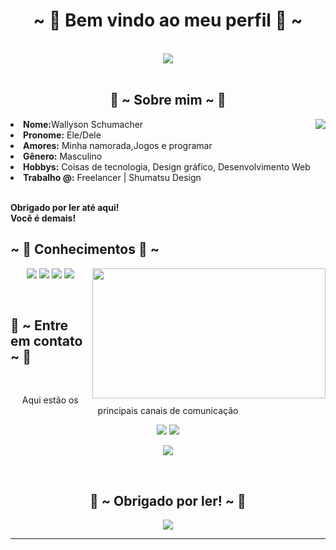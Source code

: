 <body>
<h1 align="center">~ 💖 Bem vindo ao meu perfil 💖 ~</h1>
<br>
<div align="center">
<img src="https://i.pinimg.com/originals/aa/c6/df/aac6df288b30f891187d1b31502eff7b.gif">
</div>
<br>
<div>
<h2 align="center"> 🦊 ~ Sobre mim ~ 🦊 </h2>
<img src="https://qph.fs.quoracdn.net/main-qimg-4820635596d1f6a84951ae29fd2b303b" align="right">
<li>
<b>Nome:</b>Wallyson Schumacher</li>
<li>
<b>Pronome:</b> Ele/Dele
</li>
<li>
<b>Amores:</b> Minha namorada,Jogos e programar
</li>
<li>
<b>Gênero:</b> Masculino
</li>
<li>
<b>Hobbys:</b> Coisas de tecnologia, Design gráfico, Desenvolvimento Web
</li>
<li>
<b>Trabalho @:</b> Freelancer | Shumatsu Design
</li>
<br>
<p><b>     Obrigado por ler até aqui!<br>
                  Você é demais!</b></p>
</div>
<div>
<h2 align="left">            ~ 📇 Conhecimentos 📇 ~</h2>
<p>
<img src="https://i.kym-cdn.com/photos/images/original/001/551/115/30a.gif" align="right" width="373.5px" height="208.5px">
</div>
<div>
<p align="center"><img src="https://img.shields.io/badge/adobe%20photoshop%20-%2331A8FF.svg?&style=for-the-badge&logo=adobe%20photoshop&logoColor=white"/> <img src="https://img.shields.io/badge/html5%20-%23E34F26.svg?&style=for-the-badge&logo=html5&logoColor=white"/> <img src="https://img.shields.io/badge/css3%20-%231572B6.svg?&style=for-the-badge&logo=css3&logoColor=white"/> <img src="https://img.shields.io/badge/JavaScript-323330?style=for-the-badge&logo=javascript&logoColor=F7DF1E"<br></p>
<br>
<h2>           📝 ~ Entre em contato ~ 📝</h2>

<br>
<p align="center">Aqui estão os <br>
principais canais de comunicação</p>
<p align="center"><a href="https://www.linkedin.com/in/wallyson-schumacher-09a07a16b" target="_blank"><img src="https://img.shields.io/badge/LinkedIn-0077B5?style=for-the-badge&logo=linkedin&logoColor=white"/></a> <a href="https://discord.me/Azin#9627" target="_blank"><img src="https://img.shields.io/badge/Discord-7289DA?style=for-the-badge&logo=discord&logoColor=white"/></a></p>
<p align="center"><a href="https://www.instagram.com/poxashuma/" target="_blank"><img src="https://img.shields.io/badge/Instagram-E4405F?style=for-the-badge&logo=instagram&logoColor=white"/></a></p>
</div>
<br>
<div>
<h2 align="center">💖 ~ Obrigado por ler! ~ 💖</h2>
<div align="center">
<img src="https://i.pinimg.com/originals/c4/c7/c5/c4c7c513e58003422f2caa9fe74dbc39.gif">
</div>
<hr>
</div>
</div>
</body>
